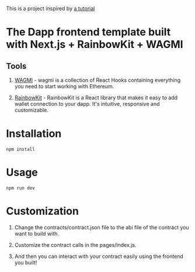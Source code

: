 This is a project inspired by [a tutorial](https://billyjitsu.hashnode.dev/the-rainbowkit-wagmi-guide-i-wish-i-had#heading-the-back-end)

# The Dapp frontend template built with Next.js + RainbowKit + WAGMI

## Tools

1. [WAGMI](https://wagmi.sh/) - wagmi is a collection of React Hooks containing everything you need to start working with Ethereum.

2. [RainbowKit](https://www.rainbowkit.com/docs/introduction) - RainbowKit is a React library that makes it easy to add wallet connection to your dapp. It's intuitive, responsive and customizable.

# Installation

```
npm install
```

# Usage

```
npm run dev
```

# Customization

1. Change the contracts/contract.json file to the abi file of the contract you want to build with. 

2. Customize the contract calls in the pages/index.js. 

3. And then you can interact with your contract easily using the frontend you built!